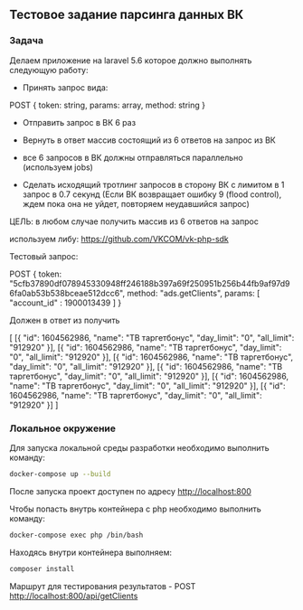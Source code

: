 ## Тестовое задание парсинга данных ВК

### Задача
Делаем приложение на laravel 5.6 которое должно выполнять следующую работу:

- Принять запрос вида:

POST {
token: string,
params: array,
method: string
}

- Отправить запрос в ВК 6 раз

- Вернуть в ответ массив состоящий из 6 ответов на запрос из ВК

- все 6 запросов в ВК должны отправляться параллельно (используем jobs)

- Сделать исходящий тротлинг запросов в сторону ВК с лимитом в 1 запрос в 0.7 секунд (Если ВК возвращает ошибку  9 (flood control), ждем пока она не уйдет, повторяем неудавшийся запрос)

ЦЕЛЬ: в любом случае получить массив из 6 ответов на запрос

используем либу:
https://github.com/VKCOM/vk-php-sdk

Тестовый запрос:

POST {
token: "5cfb37890df078945330948ff246188b397a69f250951b256b44fb9af97d96fa0ab53b538bceae512dcc6",
method: "ads.getClients",
params:  [
"account_id" : 1900013439
]
}

Должен в ответ из получить

[
[{
"id": 1604562986,
"name": "TB таргетбонус",
"day_limit": "0",
"all_limit": "912920"
}],
[{
"id": 1604562986,
"name": "TB таргетбонус",
"day_limit": "0",
"all_limit": "912920"
}],
[{
"id": 1604562986,
"name": "TB таргетбонус",
"day_limit": "0",
"all_limit": "912920"
}],
[{
"id": 1604562986,
"name": "TB таргетбонус",
"day_limit": "0",
"all_limit": "912920"
}],
[{
"id": 1604562986,
"name": "TB таргетбонус",
"day_limit": "0",
"all_limit": "912920"
}],
[{
"id": 1604562986,
"name": "TB таргетбонус",
"day_limit": "0",
"all_limit": "912920"
}]
]


### Локальное окружение
Для запуска локальной среды разработки необходимо выполнить команду:

```bash
docker-compose up --build
```

После запуска проект доступен по адресу [http://localhost:800](http://localhost:800)

Чтобы попасть внутрь контейнера с php необходимо выполнить команду:

```bash
docker-compose exec php /bin/bash
```

Находясь внутри контейнера выполняем:

```bash
composer install
```

Маршрут для тестирования результатов - POST [http://localhost:800/api/getClients](http://localhost:800/api/getClients)